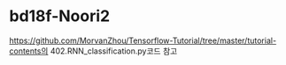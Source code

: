 # bd18f-Noori2

https://github.com/MorvanZhou/Tensorflow-Tutorial/tree/master/tutorial-contents의 402.RNN_classification.py코드 참고
